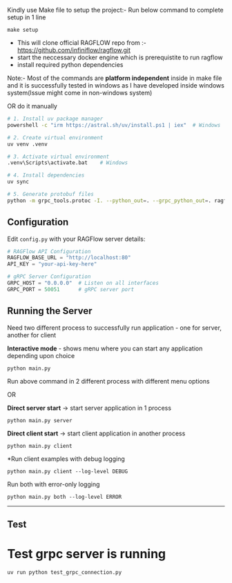 Kindly use Make file to setup the project:-
Run below command to complete setup in 1 line
```
make setup
```
* This will clone official RAGFLOW repo from :- https://github.com/infiniflow/ragflow.git
* start the neccessary docker engine which is prerequistite to run ragflow 
* install required python dependencies

Note:- 
Most of the commands are **platform independent** inside in make file and it is successfully tested in windows as I have developed inside windows system(Issue might come in non-windows system)

OR do it manually

```bash
# 1. Install uv package manager
powershell -c "irm https://astral.sh/uv/install.ps1 | iex"  # Windows

# 2. Create virtual environment
uv venv .venv 

# 3. Activate virtual environment
.venv\Scripts\activate.bat    # Windows

# 4. Install dependencies
uv sync

# 5. Generate protobuf files 
python -m grpc_tools.protoc -I. --python_out=. --grpc_python_out=. ragflow_service.proto
```

## Configuration

Edit `config.py` with your RAGFlow server details:

```python
# RAGFlow API Configuration
RAGFLOW_BASE_URL = "http://localhost:80"
API_KEY = "your-api-key-here"

# gRPC Server Configuration
GRPC_HOST = "0.0.0.0"  # Listen on all interfaces
GRPC_PORT = 50051      # gRPC server port
```

## Running the Server
Need two different process to successfully run application - one for server, another for client

**Interactive mode** - shows menu where you can start any application depending upon choice

```
python main.py
```
Run above command in 2 different process with different menu options

OR

**Direct server start**  -> start server application in 1 process
```
python main.py server
```
**Direct client start**  -> start client application in another process
```
python main.py client
```

*Run client examples with debug logging
```
python main.py client --log-level DEBUG
```
Run both with error-only logging
```
python main.py both --log-level ERROR
```

--------------------------------------------
## Test

# Test grpc server is running
    uv run python test_grpc_connection.py

# 


